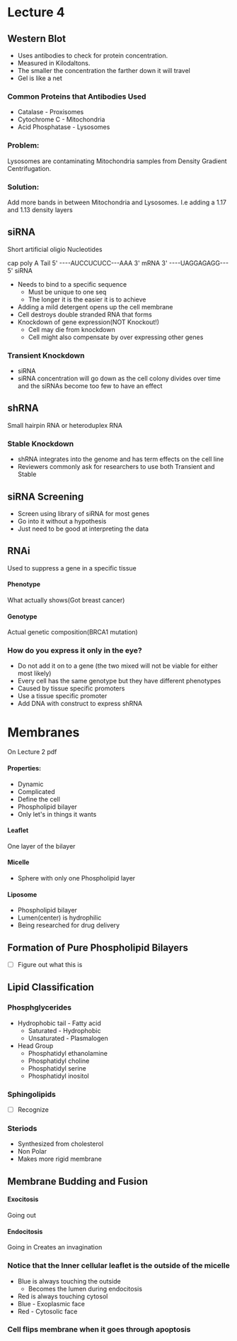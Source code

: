 # Lecture 4
## Western Blot
+ Uses antibodies to check for protein concentration. 
+ Measured in Kilodaltons.
+ The smaller the concentration the farther down it will travel
+ Gel is like a net
### Common Proteins that Antibodies Used
+ Catalase - Proxisomes
+ Cytochrome C - Mitochondria
+ Acid Phosphatase - Lysosomes
### Problem:
Lysosomes are contaminating Mitochondria samples from Density Gradient Centrifugation. 
### Solution:
Add more bands in between Mitochondria and Lysosomes. I.e adding a 1.17 and 1.13 density layers 
## siRNA
Short artificial oligio Nucleotides

cap	  	poly A Tail
5' ----AUCCUCUCC---AAA 3' mRNA
3' ----UAGGAGAGG--- 5' siRNA

+ Needs to bind to a specific sequence
	+ Must be unique to one seq
	+ The longer it is the easier it is to achieve
+ Adding a mild detergent opens up the cell membrane
+ Cell destroys double stranded RNA that forms
+ Knockdown of gene expression(NOT Knockout!)
	+ Cell may die from knockdown
	+ Cell might also compensate by over expressing other genes
### Transient Knockdown
+ siRNA
+ siRNA concentration will go down as the cell colony divides over time and the siRNAs become too few to have an effect
## shRNA
Small hairpin RNA or heteroduplex RNA
### Stable Knockdown
+ shRNA integrates into the genome and has term effects on the cell line
+ Reviewers commonly ask for researchers to use both Transient and Stable
## siRNA Screening
+ Screen using library of siRNA for most genes
+ Go into it without a hypothesis
+ Just need to be good at interpreting the data
## RNAi
Used to suppress a gene in a specific tissue
#### Phenotype
What actually shows(Got breast cancer)
#### Genotype
Actual genetic composition(BRCA1 mutation)
### How do you express it only in the eye?
+ Do not add it on to a gene (the two mixed will not be viable for either most likely)
+ Every cell has the same genotype but they have different phenotypes
+ Caused by tissue specific promoters
+ Use a tissue specific promoter
+ Add DNA with construct to express shRNA
# Membranes
On Lecture 2 pdf
#### Properties:
+ Dynamic
+ Complicated
+ Define the cell
+ Phospholipid bilayer
+ Only let's in things it wants
#### Leaflet
One layer of the bilayer
#### Micelle
+ Sphere with only one Phospholipid layer
#### Liposome
+ Phospholipid bilayer
+ Lumen(center) is hydrophilic
+ Being researched for drug delivery
## Formation of Pure Phospholipid Bilayers
- [ ] Figure out what this is
## Lipid Classification
### Phosphglycerides
+ Hydrophobic tail - Fatty acid
	+ Saturated - Hydrophobic
	+ Unsaturated - Plasmalogen
+ Head Group
	+ Phosphatidyl ethanolamine
	+ Phosphatidyl choline
	+ Phosphatidyl serine
	+ Phosphatidyl inositol
### Sphingolipids
- [ ] Recognize
### Steriods
+ Synthesized from cholesterol
+ Non Polar
+ Makes more rigid membrane
## Membrane Budding and Fusion
#### Exocitosis
Going out
#### Endocitosis
Going in
Creates an invagination
### Notice that the Inner cellular leaflet is the outside of the micelle
+ Blue is always touching the outside
	+ Becomes the lumen during endocitosis
+ Red is always touching cytosol
+ Blue - Exoplasmic face
+ Red - Cytosolic face
### Cell flips membrane when it goes through apoptosis
